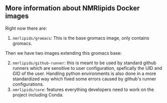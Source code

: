 ## More information about NMRlipids Docker images 

Right now there are:

1. `nmrlipids/gromacs`: This is the base gromacs image, only contains gromacs.

Then we have two images extending this gromacs base:

2. `nmrlipids/github-runner`: this is meant to be used by standard github runners which are sensitive to user configuration, spefically the UID and GID of the user. Handling python environments is also done in a more standardized way which fixed some errors caused by github's runner configurations.
3. `nmrlipids/core`: features everything developers need to work on the project including Conda. 

